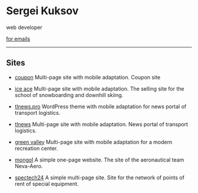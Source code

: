 # Sergei Kuksov

web developer

[for emails](mailto:sgkuksov1989@gmail.com) 

-----------------
## Sites

* <a href=https://sgkuksov.github.io/coupon/ rel="nofollow">coupon</a> Multi-page site with mobile adaptation. Coupon site
 

* [ice ace](https://sgkuksov.github.io/ice/) 
   Multi-page site with mobile adaptation. The selling site for the school of snowboarding and downhill skiing.


* [tlnews.pro](https://tlnews.pro/) 
   WordPress theme with mobile adaptation for news portal of transport logistics.


* [tlnews](https://sgkuksov.github.io/tlnews/) 
   Multi-page site with mobile adaptation. News portal of transport logistics.


* [green valley](https://sgkuksov.github.io/green_valley) 
   Multi-page site with mobile adaptation for a modern recreation center.


* [mongol](https://sgkuksov.github.io/mongol/) 
   A simple one-page website. The site of the aeronautical team Neva-Aero.


* [spectech24](https://sgkuksov.github.io/spectech24/) 
   А simple multi-page site. Site for the network of points of rent of special equipment.

